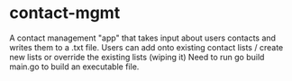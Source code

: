 # contact-mgmt

A contact management "app" that takes input about users contacts and writes them to a .txt file.
Users can add onto existing contact lists / create new lists or override the existing lists (wiping it)
Need to run go build main.go to build an executable file.
